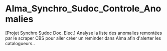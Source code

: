 # Alma_Synchro_Sudoc_Controle_Anomalies
[Projet Synchro Sudoc Doc. Elec.] Analyse la liste des anomalies remontées par le scraper CBS pour aller créer un reminder dans Alma afin d'alerter les catalogueurs..
